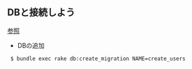 <h2>DBと接続しよう</h2>

[参照](http://totutotu.hatenablog.com/entry/2015/06/10/Heroku%E3%81%AB%E9%80%9F%E6%94%BB%E3%83%87%E3%83%97%E3%83%AD%E3%82%A4%E3%81%99%E3%82%8BSinatra%E3%82%A2%E3%83%97%E3%83%AA%E3%83%86%E3%83%B3%E3%83%97%E3%83%AC%E3%83%BC%E3%83%88%E3%82%92%E3%81%A4_1)


- DBの追加

```
 $ bundle exec rake db:create_migration NAME=create_users 
```